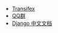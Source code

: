 * [Transifex](https://www.transifex.com/django/django-docs/)
* [QQ群](https://jq.qq.com/?_wv=1027&k=5sBowDu)
* [Django 中文文档](https://docs.djangoproject.com/zh-hans/3.0/)

